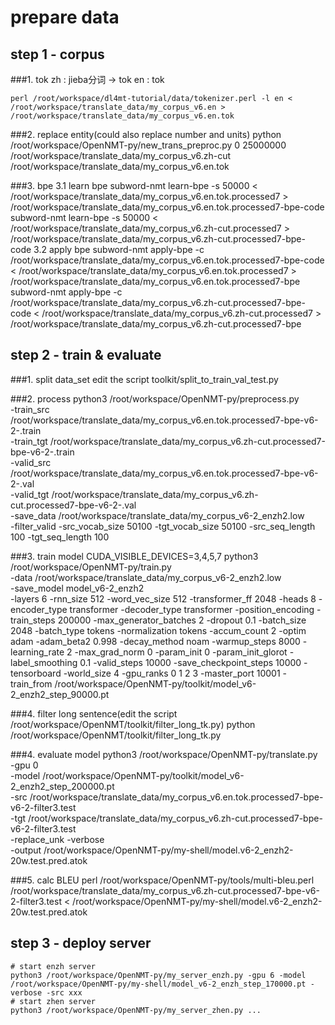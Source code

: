 # prepare data

## step 1 - corpus
###1. tok
    zh : jieba分词 -> tok
    en : tok

    perl /root/workspace/dl4mt-tutorial/data/tokenizer.perl -l en < /root/workspace/translate_data/my_corpus_v6.en > /root/workspace/translate_data/my_corpus_v6.en.tok

###2. replace entity(could also replace number and units)
    python /root/workspace/OpenNMT-py/new_trans_preproc.py 0 25000000 /root/workspace/translate_data/my_corpus_v6.zh-cut /root/workspace/translate_data/my_corpus_v6.en.tok

###3. bpe
    3.1 learn bpe
        subword-nmt learn-bpe -s 50000 < /root/workspace/translate_data/my_corpus_v6.en.tok.processed7  > /root/workspace/translate_data/my_corpus_v6.en.tok.processed7-bpe-code
        subword-nmt learn-bpe -s 50000 < /root/workspace/translate_data/my_corpus_v6.zh-cut.processed7  > /root/workspace/translate_data/my_corpus_v6.zh-cut.processed7-bpe-code
    3.2 apply bpe
        subword-nmt apply-bpe -c  /root/workspace/translate_data/my_corpus_v6.en.tok.processed7-bpe-code < /root/workspace/translate_data/my_corpus_v6.en.tok.processed7  > /root/workspace/translate_data/my_corpus_v6.en.tok.processed7-bpe
        subword-nmt apply-bpe -c  /root/workspace/translate_data/my_corpus_v6.zh-cut.processed7-bpe-code < /root/workspace/translate_data/my_corpus_v6.zh-cut.processed7  > /root/workspace/translate_data/my_corpus_v6.zh-cut.processed7-bpe

## step 2 - train & evaluate

###1. split data_set
    edit the script toolkit/split_to_train_val_test.py

###2. process
    python3 /root/workspace/OpenNMT-py/preprocess.py \
    -train_src /root/workspace/translate_data/my_corpus_v6.en.tok.processed7-bpe-v6-2-.train \
    -train_tgt /root/workspace/translate_data/my_corpus_v6.zh-cut.processed7-bpe-v6-2-.train \
    -valid_src /root/workspace/translate_data/my_corpus_v6.en.tok.processed7-bpe-v6-2-.val \
    -valid_tgt /root/workspace/translate_data/my_corpus_v6.zh-cut.processed7-bpe-v6-2-.val \
    -save_data /root/workspace/translate_data/my_corpus_v6-2_enzh2.low \
    -filter_valid -src_vocab_size 50100 -tgt_vocab_size 50100 -src_seq_length 100 -tgt_seq_length 100

###3. train model
    CUDA_VISIBLE_DEVICES=3,4,5,7 python3 /root/workspace/OpenNMT-py/train.py\
    -data /root/workspace/translate_data/my_corpus_v6-2_enzh2.low\
    -save_model model_v6-2_enzh2\
    -layers 6 -rnn_size 512 -word_vec_size 512 -transformer_ff 2048 -heads 8  -encoder_type transformer -decoder_type transformer -position_encoding   -train_steps 200000  -max_generator_batches 2 -dropout 0.1  -batch_size 2048 -batch_type tokens -normalization tokens  -accum_count 2  -optim adam -adam_beta2 0.998 -decay_method noam -warmup_steps 8000 -learning_rate 2   -max_grad_norm 0 -param_init 0  -param_init_glorot -label_smoothing 0.1 -valid_steps 10000 -save_checkpoint_steps 10000 -tensorboard  -world_size 4 -gpu_ranks 0 1 2 3 -master_port 10001 -train_from /root/workspace/OpenNMT-py/toolkit/model_v6-2_enzh2_step_90000.pt

###4. filter long sentence(edit the script /root/workspace/OpenNMT/toolkit/filter_long_tk.py)
    python /root/workspace/OpenNMT/toolkit/filter_long_tk.py

###4. evaluate model
    python3 /root/workspace/OpenNMT-py/translate.py \
    -gpu 0 \
    -model /root/workspace/OpenNMT-py/toolkit/model_v6-2_enzh2_step_200000.pt \
    -src /root/workspace/translate_data/my_corpus_v6.en.tok.processed7-bpe-v6-2-filter3.test \
    -tgt /root/workspace/translate_data/my_corpus_v6.zh-cut.processed7-bpe-v6-2-filter3.test \
    -replace_unk -verbose \
    -output /root/workspace/OpenNMT-py/my-shell/model.v6-2_enzh2-20w.test.pred.atok

###5. calc BLEU
    perl /root/workspace/OpenNMT-py/tools/multi-bleu.perl /root/workspace/translate_data/my_corpus_v6.zh-cut.processed7-bpe-v6-2-filter3.test < /root/workspace/OpenNMT-py/my-shell/model.v6-2_enzh2-20w.test.pred.atok


## step 3 -  deploy server
    # start enzh server
    python3 /root/workspace/OpenNMT-py/my_server_enzh.py -gpu 6 -model /root/workspace/OpenNMT-py/my-shell/model_v6-2_enzh_step_170000.pt -verbose -src xxx
    # start zhen server
    python3 /root/workspace/OpenNMT-py/my_server_zhen.py ...

